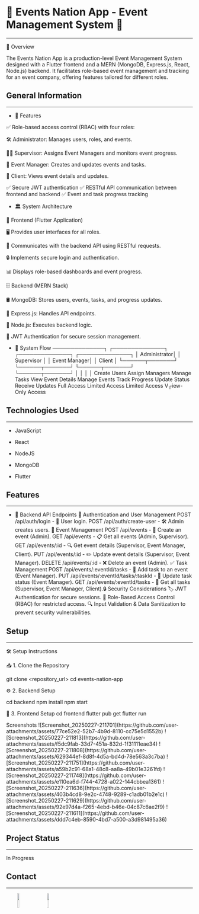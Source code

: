 <h1>🎉 Events Nation App - Event Management System 🎊</h1>
<hr><p>📌 Overview</p>
<p>The Events Nation App is a production-level Event Management System designed with a Flutter frontend and a MERN (MongoDB, Express.js, React, Node.js) backend. It facilitates role-based event management and tracking for an event company, offering features tailored for different roles.</p><h2>General Information</h2>
<hr><ul>
<li>🚀 Features</li>
</ul>
<p>✅ Role-based access control (RBAC) with four roles:</p>
<p>🛠 Administrator: Manages users, roles, and events.</p>
<p>🧑‍💼 Supervisor: Assigns Event Managers and monitors event progress.</p>
<p>🎯 Event Manager: Creates and updates events and tasks.</p>
<p>👥 Client: Views event details and updates.</p>
<p>✅ Secure JWT authentication
✅ RESTful API communication between frontend and backend
✅ Event and task progress tracking</p><ul>
<li>🏛️ System Architecture</li>
</ul>
<p>🎨 Frontend (Flutter Application)</p>
<p>🖥️ Provides user interfaces for all roles.</p>
<p>🔄 Communicates with the backend API using RESTful requests.</p>
<p>🔒 Implements secure login and authentication.</p>
<p>📊 Displays role-based dashboards and event progress.</p>
<p>🗄️ Backend (MERN Stack)</p>
<p>🛢️ MongoDB: Stores users, events, tasks, and progress updates.</p>
<p>🔧 Express.js: Handles API endpoints.</p>
<p>🚀 Node.js: Executes backend logic.</p>
<p>🔑 JWT Authentication for secure session management.</p><ul>
<li>🔁 System Flow
──────────────┐        ┌──────────────┐        ┌──────────────┐        ┌──────────────┐
│ Administrator│        │  Supervisor  │        │ Event Manager│        │    Client    │
└──────┬───────┘        └──────┬───────┘        └──────┬───────┘        └──────┬───────┘
│                        │                        │                        │
Create Users      Assign Managers      Manage Tasks      View Event Details
Manage Events     Track Progress       Update Status     Receive Updates
Full Access       Limited Access       Limited Access    V┌iew-Only Access</li>
</ul><h2>Technologies Used</h2>
<hr><ul>
<li>JavaScript</li>
</ul><ul>
<li>React</li>
</ul><ul>
<li>NodeJS</li>
</ul><ul>
<li>MongoDB</li>
</ul><ul>
<li>Flutter</li>
</ul><h2>Features</h2>
<hr><ul>
<li>🔌 Backend API Endpoints  🔑 Authentication and User Management  POST /api/auth/login - 🔐 User login.  POST /api/auth/create-user - 🛠 Admin creates users.  📅 Event Management  POST /api/events - 📌 Create an event (Admin).  GET /api/events - 📋 Get all events (Admin, Supervisor).  GET /api/events/:id - 🔍 Get event details (Supervisor, Event Manager, Client).  PUT /api/events/:id - ✏️ Update event details (Supervisor, Event Manager).  DELETE /api/events/:id - ❌ Delete an event (Admin).  ✅ Task Management  POST /api/events/:eventId/tasks - 📝 Add task to an event (Event Manager).  PUT /api/events/:eventId/tasks/:taskId - 🔄 Update task status (Event Manager).  GET /api/events/:eventId/tasks - 📂 Get all tasks (Supervisor, Event Manager, Client).🔒 Security Considerations  🏷️ JWT Authentication for secure sessions.  🔐 Role-Based Access Control (RBAC) for restricted access.  🔍 Input Validation &amp; Data Sanitization to prevent security vulnerabilities.</li>
</ul><h2>Setup</h2>
<hr><p>🛠️ Setup Instructions</p>
<p>📥 1. Clone the Repository</p>
<p>git clone &lt;repository_url&gt;
cd events-nation-app</p>
<p>⚙️ 2. Backend Setup</p>
<p>cd backend
npm install
npm start</p>
<p>📱 3. Frontend Setup
cd frontend
flutter pub get
flutter run
</p>
<p>Screenshots
 ![Screenshot_20250227-211701](https://github.com/user-attachments/assets/77ce52e2-52b7-4b9d-8110-cc75e5d1552b)
 ![Screenshot_20250227-211813](https://github.com/user-attachments/assets/f5dc9fab-33d7-451a-832d-1f31111eae34)
![Screenshot_20250227-211808](https://github.com/user-attachments/assets/629344ef-8d8f-4d5a-bd4d-78e563a3c7ba)
![Screenshot_20250227-211751](https://github.com/user-attachments/assets/a59b2c91-68a1-48c8-aa8a-49b01e3261fd)
![Screenshot_20250227-211748](https://github.com/user-attachments/assets/e110ea6d-f744-4728-a022-144cbbea1361)
![Screenshot_20250227-211636](https://github.com/user-attachments/assets/403b4cd8-9e2c-4748-9289-c1adb01b2e1c)
![Screenshot_20250227-211629](https://github.com/user-attachments/assets/92e97d4a-f265-4ebd-b46e-04c87c6ae2f9)
![Screenshot_20250227-211611](https://github.com/user-attachments/assets/ddd7c4eb-8590-4bd7-a500-a3d981495a36)

</p>
</p><h2>Project Status</h2>
<hr><p>In Progress</p><h2>Contact</h2>
<hr><p><span style="margin-right: 30px;"></span><a href="www.linkedin.com/in/pratikmohite343"><img target="_blank" src="https://cdn.jsdelivr.net/gh/devicons/devicon/icons/linkedin/linkedin-original.svg" style="width: 10%;"></a><span style="margin-right: 30px;"></span><a href="www.github.com/Lilpratik"><img target="_blank" src="https://cdn.jsdelivr.net/gh/devicons/devicon/icons/github/github-original.svg" style="width: 10%;"></a></p>
